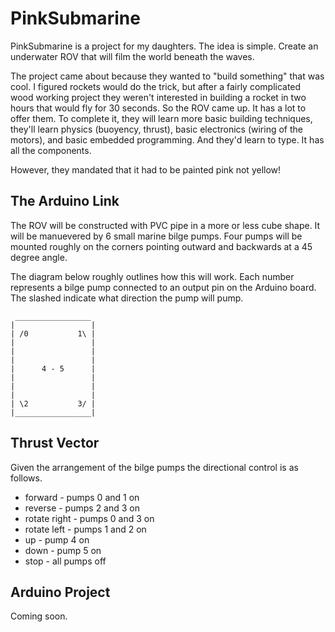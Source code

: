 # PinkSubmarine

PinkSubmarine is a project for my daughters.  The idea is simple.  Create an underwater ROV that will film the 
world beneath the waves.

The project came about because they wanted to "build something" that was cool.  I figured rockets would do the trick,
but after a fairly complicated wood working project they weren't interested in building a rocket in two hours that would fly for 30 seconds.  So the ROV came up.  It has a lot to offer them.  To complete it, they will learn more basic building techniques, they'll learn physics (buoyency, thrust), basic electronics (wiring of the motors), and basic embedded programming.  And they'd learn to type.  It has all the components.

However, they mandated that it had to be painted pink not yellow!

## The Arduino Link

The ROV will be constructed with PVC pipe in a more or less cube shape.  It will be manuevered by 6 small marine bilge pumps.  Four pumps will be mounted roughly on the corners pointing outward and backwards at a 45 degree angle.

The diagram below roughly outlines how this will work.  Each number represents a bilge pump connected to an output pin
on the Arduino board.  The slashed indicate what direction the pump will pump.

     _________________
    |                 |
    | /0           1\ |
    |                 |
    |                 |
    |                 |
    |      4 - 5      |
    |                 |
    |                 |
    |                 |
    | \2           3/ |
    |_________________|

## Thrust Vector

Given the arrangement of the bilge pumps the directional control is as follows.

* forward - pumps 0 and 1 on
* reverse - pumps 2 and 3 on
* rotate right - pumps 0 and 3 on
* rotate left - pumps 1 and 2 on
* up - pump 4 on
* down - pump 5 on
* stop - all pumps off

## Arduino Project

Coming soon.  
    